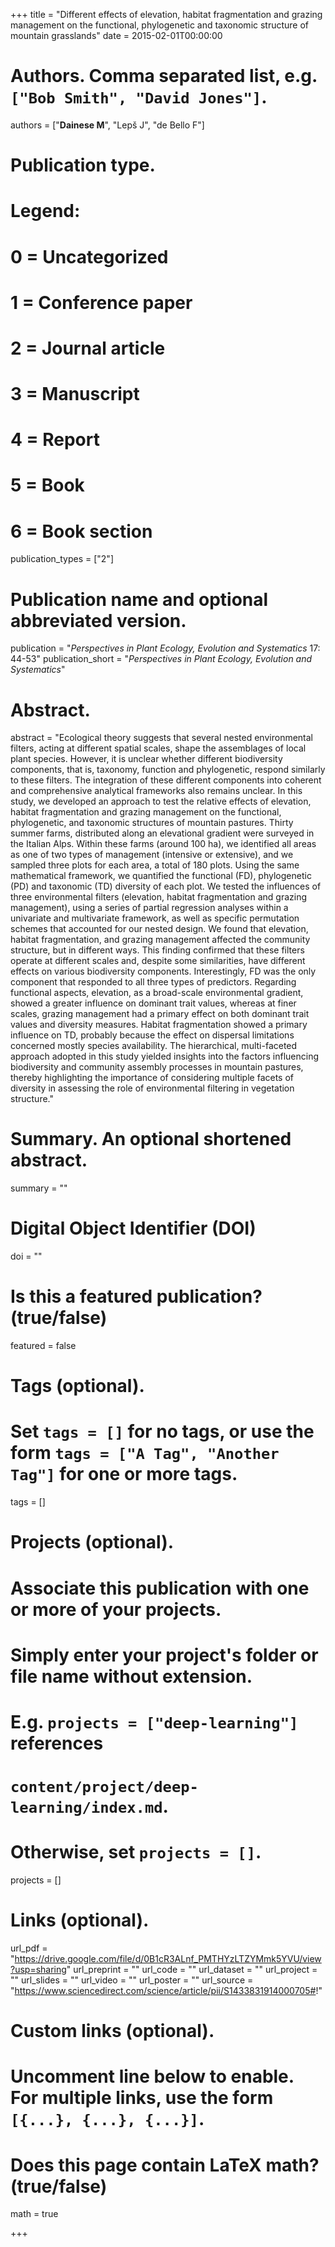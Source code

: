 +++
title = "Different effects of elevation, habitat fragmentation and grazing management on the functional, phylogenetic and taxonomic structure of mountain grasslands"
date = 2015-02-01T00:00:00

# Authors. Comma separated list, e.g. `["Bob Smith", "David Jones"]`.
authors = ["**Dainese M**", "Lepš J", "de Bello F"]

# Publication type.
# Legend:
# 0 = Uncategorized
# 1 = Conference paper
# 2 = Journal article
# 3 = Manuscript
# 4 = Report
# 5 = Book
# 6 = Book section
publication_types = ["2"]

# Publication name and optional abbreviated version.
publication = "*Perspectives in Plant Ecology, Evolution and Systematics* 17: 44-53"
publication_short = "*Perspectives in Plant Ecology, Evolution and Systematics*"

# Abstract.
abstract = "Ecological theory suggests that several nested environmental filters, acting at different spatial scales, shape the assemblages of local plant species. However, it is unclear whether different biodiversity components, that is, taxonomy, function and phylogenetic, respond similarly to these filters. The integration of these different components into coherent and comprehensive analytical frameworks also remains unclear. In this study, we developed an approach to test the relative effects of elevation, habitat fragmentation and grazing management on the functional, phylogenetic, and taxonomic structures of mountain pastures. Thirty summer farms, distributed along an elevational gradient were surveyed in the Italian Alps. Within these farms (around 100 ha), we identified all areas as one of two types of management (intensive or extensive), and we sampled three plots for each area, a total of 180 plots. Using the same mathematical framework, we quantified the functional (FD), phylogenetic (PD) and taxonomic (TD) diversity of each plot. We tested the influences of three environmental filters (elevation, habitat fragmentation and grazing management), using a series of partial regression analyses within a univariate and multivariate framework, as well as specific permutation schemes that accounted for our nested design. We found that elevation, habitat fragmentation, and grazing management affected the community structure, but in different ways. This finding confirmed that these filters operate at different scales and, despite some similarities, have different effects on various biodiversity components. Interestingly, FD was the only component that responded to all three types of predictors. Regarding functional aspects, elevation, as a broad-scale environmental gradient, showed a greater influence on dominant trait values, whereas at finer scales, grazing management had a primary effect on both dominant trait values and diversity measures. Habitat fragmentation showed a primary influence on TD, probably because the effect on dispersal limitations concerned mostly species availability. The hierarchical, multi-faceted approach adopted in this study yielded insights into the factors influencing biodiversity and community assembly processes in mountain pastures, thereby highlighting the importance of considering multiple facets of diversity in assessing the role of environmental filtering in vegetation structure."

# Summary. An optional shortened abstract.
summary = ""

# Digital Object Identifier (DOI)
doi = ""

# Is this a featured publication? (true/false)
featured = false

# Tags (optional).
#   Set `tags = []` for no tags, or use the form `tags = ["A Tag", "Another Tag"]` for one or more tags.
tags = []

# Projects (optional).
#   Associate this publication with one or more of your projects.
#   Simply enter your project's folder or file name without extension.
#   E.g. `projects = ["deep-learning"]` references 
#   `content/project/deep-learning/index.md`.
#   Otherwise, set `projects = []`.
projects = []

# Links (optional).
url_pdf = "https://drive.google.com/file/d/0B1cR3ALnf_PMTHYzLTZYMmk5YVU/view?usp=sharing"
url_preprint = ""
url_code = ""
url_dataset = ""
url_project = ""
url_slides = ""
url_video = ""
url_poster = ""
url_source = "https://www.sciencedirect.com/science/article/pii/S1433831914000705#!"

# Custom links (optional).
#   Uncomment line below to enable. For multiple links, use the form `[{...}, {...}, {...}]`.


# Does this page contain LaTeX math? (true/false)
math = true

+++

